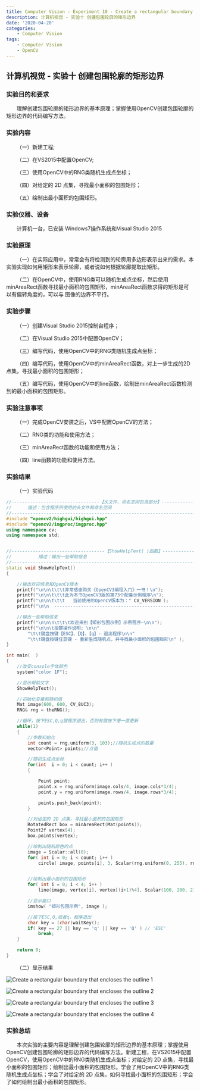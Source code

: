 ```yaml
---
title: Computer Vision - Experiment 10 - Create a rectangular boundary that encloses the outline
description: 计算机视觉 - 实验十 创建包围轮廓的矩形边界
date: '2020-04-20'
categories:
    - Computer Vision
tags:
    - Computer Vision
    - OpenCV
---
```


## 计算机视觉 - 实验十 创建包围轮廓的矩形边界

### 实验目的和要求

&emsp;&emsp;理解创建包围轮廓的矩形边界的基本原理；掌握使用OpenCV创建包围轮廓的矩形边界的代码编写方法。

### 实验内容

&emsp;&emsp;（一）新建工程;

&emsp;&emsp;（二）在VS2015中配置OpenCV;

&emsp;&emsp;（三）使用OpenCV中的RNG类随机生成点坐标；

&emsp;&emsp;（四）对给定的 2D 点集，寻找最小面积的包围矩形；

&emsp;&emsp;（五）绘制出最小面积的包围矩形。

### 实验仪器、设备

&emsp;&emsp;计算机一台，已安装 Windows7操作系统和Visual Studio 2015

### 实验原理

&emsp;&emsp;（一）在实际应用中，常常会有将检测到的轮廓用多边形表示出来的需求。本实验实现如何用矩形来表示轮廓，或者说如何根据轮廓提取出矩形。

&emsp;&emsp;（二）在OpenCV中，使用RNG类可以随机生成点坐标，然后使用minAreaRect函数寻找最小面积的包围矩形，minAreaRect函数求得的矩形是可以有偏转角度的，可以与
图像的边界不平行。

### 实验步骤

&emsp;&emsp;（一）创建Visual Studio 2015控制台程序；

&emsp;&emsp;（二）在Visual Studio 2015中配置OpenCV；

&emsp;&emsp;（三）编写代码，使用OpenCV中的RNG类随机生成点坐标；

&emsp;&emsp;（四）编写代码，使用OpenCV中的minAreaRect函数，对上一步生成的2D点集，寻找最小面积的包围矩形；

&emsp;&emsp;（五）编写代码，使用OpenCV中的line函数，绘制出minAreaRect函数检测到的最小面积的包围矩形。

### 实验注意事项

&emsp;&emsp;（一）完成OpenCV安装之后，VS中配置OpenCV的方法；

&emsp;&emsp;（二）RNG类的功能和使用方法；

&emsp;&emsp;（三）minAreaRect函数的功能和使用方法；

&emsp;&emsp;（四）line函数的功能和使用方法。

### 实验结果

&emsp;&emsp;（一）实验代码

```cpp
//---------------------------------【头文件、命名空间包含部分】--------------------------
//		描述：包含程序所使用的头文件和命名空间
//-------------------------------------------------------------------------------------
#include "opencv2/highgui/highgui.hpp"
#include "opencv2/imgproc/imgproc.hpp"
using namespace cv;
using namespace std;


//-----------------------------------【ShowHelpText( )函数】-----------------------------
//          描述：输出一些帮助信息
//-------------------------------------------------------------------------------------
static void ShowHelpText()
{

	//输出欢迎信息和OpenCV版本
	printf("\n\n\t\t\t非常感谢购买《OpenCV3编程入门》一书！\n");
	printf("\n\n\t\t\t此为本书OpenCV3版的第73个配套示例程序\n");
	printf("\n\n\t\t\t   当前使用的OpenCV版本为：" CV_VERSION );
	printf("\n\n  ----------------------------------------------------------------\n");

	//输出一些帮助信息
	printf("\n\n\n\t\t\t欢迎来到【矩形包围示例】示例程序~\n\n"); 
	printf("\n\n\t按键操作说明: \n\n" 
		"\t\t键盘按键【ESC】、【Q】、【q】- 退出程序\n\n" 
		"\t\t键盘按键任意键 - 重新生成随机点，并寻找最小面积的包围矩形\n" );  
}

int main(  )
{
	//改变console字体颜色
	system("color 1F"); 

	//显示帮助文字
	ShowHelpText();

	//初始化变量和随机值
	Mat image(600, 600, CV_8UC3);
	RNG& rng = theRNG();

	//循环，按下ESC,Q,q键程序退出，否则有键按下便一直更新
	while(1)
	{
		//参数初始化
		int count = rng.uniform(3, 103);//随机生成点的数量
		vector<Point> points;//点值

		//随机生成点坐标
		for(int  i = 0; i < count; i++ )
		{

			Point point;
			point.x = rng.uniform(image.cols/4, image.cols*3/4);
			point.y = rng.uniform(image.rows/4, image.rows*3/4);

			points.push_back(point);
		}

		//对给定的 2D 点集，寻找最小面积的包围矩形
		RotatedRect box = minAreaRect(Mat(points));
		Point2f vertex[4];
		box.points(vertex);

		//绘制出随机颜色的点
		image = Scalar::all(0);
		for( int i = 0; i < count; i++ )
			circle( image, points[i], 3, Scalar(rng.uniform(0, 255), rng.uniform(0, 255), rng.uniform(0, 255)), FILLED, LINE_AA );


		//绘制出最小面积的包围矩形
		for( int i = 0; i < 4; i++ )
			line(image, vertex[i], vertex[(i+1)%4], Scalar(100, 200, 211), 2, LINE_AA);

		//显示窗口
		imshow( "矩形包围示例", image );

		//按下ESC,Q,或者q，程序退出
		char key = (char)waitKey();
		if( key == 27 || key == 'q' || key == 'Q' ) // 'ESC'
			break;
	}

	return 0;
}
```

&emsp;&emsp;（二）显示结果

![Create a rectangular boundary that encloses the outline 1](https://raw.githubusercontent.com/JavenJin/blog-image/master/content/post/Campus%20Projects/Computer%20Vision/Experiment%2010%20Create%20a%20rectangular%20boundary%20that%20encloses%20the%20outline/create-a-rectangular-boundary-that-encloses-the-outline1.png)

![Create a rectangular boundary that encloses the outline 2](https://raw.githubusercontent.com/JavenJin/blog-image/master/content/post/Campus%20Projects/Computer%20Vision/Experiment%2010%20Create%20a%20rectangular%20boundary%20that%20encloses%20the%20outline/create-a-rectangular-boundary-that-encloses-the-outline2.png)

![Create a rectangular boundary that encloses the outline 3](https://raw.githubusercontent.com/JavenJin/blog-image/master/content/post/Campus%20Projects/Computer%20Vision/Experiment%2010%20Create%20a%20rectangular%20boundary%20that%20encloses%20the%20outline/create-a-rectangular-boundary-that-encloses-the-outline3.png)

![Create a rectangular boundary that encloses the outline 4](https://raw.githubusercontent.com/JavenJin/blog-image/master/content/post/Campus%20Projects/Computer%20Vision/Experiment%2010%20Create%20a%20rectangular%20boundary%20that%20encloses%20the%20outline/create-a-rectangular-boundary-that-encloses-the-outline4.png)

### 实验总结

&emsp;&emsp;本次实验的主要内容是理解创建包围轮廓的矩形边界的基本原理；掌握使用OpenCV创建包围轮廓的矩形边界的代码编写方法。新建工程，在VS2015中配置OpenCV，使用OpenCV中的RNG类随机生成点坐标；对给定的 2D 点集，寻找最小面积的包围矩形；绘制出最小面积的包围矩形。学会了用OpenCV中的RNG类随机生成点坐标；学会了对给定的 2D 点集，如何寻找最小面积的包围矩形；学会了如何绘制出最小面积的包围矩形。